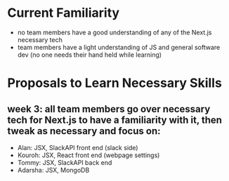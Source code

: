 # Current Familiarity
* no team members have a good understanding of any of the Next.js necessary tech
 * team members have a light understanding of JS and general software dev (no one needs their hand held while learning)
  
# Proposals to Learn Necessary Skills
 ## week 3: all team members go over necessary tech for Next.js to have a familiarity with it, then tweak as necessary and focus on:
 * Alan: JSX, SlackAPI front end (slack side)
 * Kouroh: JSX, React front end (webpage settings)
 * Tommy: JSX, SlackAPI back end 
 * Adarsha: JSX, MongoDB
  
  
